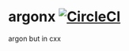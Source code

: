 # argonx [![CircleCI](https://img.shields.io/circleci/project/github/emily33901/argonx/master.svg?logo=CircleCI)](https://circleci.com/gh/emily33901/argonx/tree/master)

argon but in cxx
